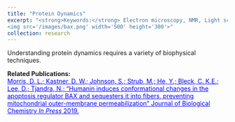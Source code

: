 ```yaml
---
title: "Protein Dynamics"
excerpt: "<strong>Keywords:</strong> Electron microscopy, NMR, Light scattering, Stop-flow<br/>
<img src='/images/bax.png' width='500' height='300'>"
collection: research
---
```


Understanding protein dynamics requires a variety of biophysical techniques.

<strong>Related Publications:</strong><br/>
<a style="color:blue" href="http://www.jbc.org/content/early/2019/11/05/jbc.RA119.011297">	Morris, D. L.; Kastner, D. W.; Johnson, S.; Strub, M.; He, Y.; Bleck, C. K.E.; Lee, D.; Tjandra, N.; “Humanin induces conformational changes in the apoptosis regulator BAX and sequesters it into fibers, preventing mitochondrial outer-membrane permeabilization” Journal of Biological Chemistry <em>In Press</em> 2019.</a>
